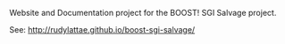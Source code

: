 Website and Documentation project for the BOOST! SGI Salvage project.

See: http://rudylattae.github.io/boost-sgi-salvage/
